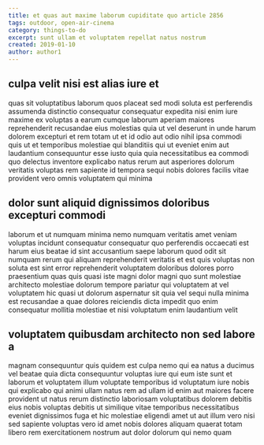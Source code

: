 ```yaml
---
title: et quas aut maxime laborum cupiditate quo article 2856
tags: outdoor, open-air-cinema
category: things-to-do
excerpt: sunt ullam et voluptatem repellat natus nostrum
created: 2019-01-10
author: author1
---
```


## culpa velit nisi est alias iure et

quas sit voluptatibus laborum quos placeat sed modi soluta est perferendis assumenda distinctio consequatur consequatur expedita nisi enim iure maxime ex voluptas a earum cumque laborum aperiam maiores reprehenderit recusandae eius molestias quia ut vel deserunt in unde harum dolorem excepturi et rem totam ut et id odio aut odio nihil ipsa commodi quis ut et temporibus molestiae qui blanditiis qui ut eveniet enim aut laudantium consequuntur esse iusto quia quia necessitatibus ea commodi quo delectus inventore explicabo natus rerum aut asperiores dolorum veritatis voluptas rem sapiente id tempora sequi nobis dolores facilis vitae provident vero omnis voluptatem qui minima

## dolor sunt aliquid dignissimos doloribus excepturi commodi

laborum et ut numquam minima nemo numquam veritatis amet veniam voluptas incidunt consequatur consequatur quo perferendis occaecati est harum eius beatae id sint accusantium saepe laborum quod odit sit numquam rerum qui aliquam reprehenderit veritatis et est quis voluptas non soluta est sint error reprehenderit voluptatem doloribus dolores porro praesentium quas quis quasi iste magni dolor magni quo sunt molestiae architecto molestiae dolorum tempore pariatur qui voluptatem at vel voluptatem hic quasi ut dolorum aspernatur sit quia vel sequi nulla minima est recusandae a quae dolores reiciendis dicta impedit quo enim consequatur mollitia molestiae et nisi voluptatum enim laudantium velit

## voluptatem quibusdam architecto non sed labore a

magnam consequuntur quis quidem est culpa nemo qui ea natus a ducimus vel beatae quia dicta consequuntur voluptas iure qui eum iste sunt et laborum et voluptatem illum voluptate temporibus id voluptatum iure nobis qui explicabo qui animi ullam natus rem ad ullam id enim aut maiores facere provident ut natus rerum distinctio laboriosam voluptatibus dolorem debitis eius nobis voluptas debitis ut similique vitae temporibus necessitatibus eveniet dignissimos fuga et hic molestiae eligendi amet ut aut illum vero nisi sed sapiente voluptas vero id amet nobis dolores aliquam quaerat totam libero rem exercitationem nostrum aut dolor dolorum qui nemo quam
